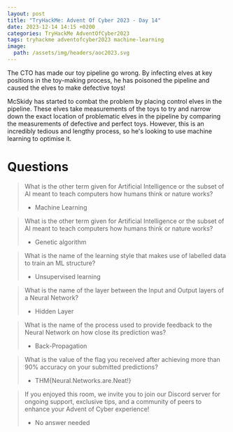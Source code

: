 ```yaml
---
layout: post
title: "TryHackMe: Advent Of Cyber 2023 - Day 14"
date: 2023-12-14 14:15 +0200
categories: TryHackMe AdventOfCyber2023
tags: tryhackme adventofcyber2023 machine-learning
image:
  path: /assets/img/headers/aoc2023.svg
---
```


The CTO has made our toy pipeline go wrong. By infecting elves at key positions in the toy-making process, he has poisoned the pipeline and caused the elves to make defective toys!

McSkidy has started to combat the problem by placing control elves in the pipeline. These elves take measurements of the toys to try and narrow down the exact location of problematic elves in the pipeline by comparing the measurements of defective and perfect toys. However, this is an incredibly tedious and lengthy process, so he's looking to use machine learning to optimise it.

# Questions

> What is the other term given for Artificial Intelligence or the subset of AI meant to teach computers how humans think or nature works?
>- Machine Learning

> What is the other term given for Artificial Intelligence or the subset of AI meant to teach computers how humans think or nature works?
>- Genetic algorithm

> What is the name of the learning style that makes use of labelled data to train an ML structure?
>- Unsupervised learning

> What is the name of the layer between the Input and Output layers of a Neural Network?
>- Hidden Layer

> What is the name of the process used to provide feedback to the Neural Network on how close its prediction was?
>- Back-Propagation

> What is the value of the flag you received after achieving more than 90% accuracy on your submitted predictions?
>- THM{Neural.Networks.are.Neat!}

> If you enjoyed this room, we invite you to join our Discord server for ongoing support, exclusive tips, and a community of peers to enhance your Advent of Cyber experience!
>- No answer needed
